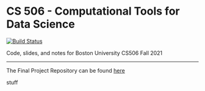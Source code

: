 # CS 506 - Computational Tools for Data Science

[![Build Status](https://travis-ci.com/gallettilance/CS506-Fall2021.svg?branch=master)](https://travis-ci.com/gallettilance/CS506-Fall2021)

Code, slides, and notes for Boston University CS506 Fall 2021

___

The Final Project Repository can be found [here](https://github.com/BU-Spark/)

stuff
